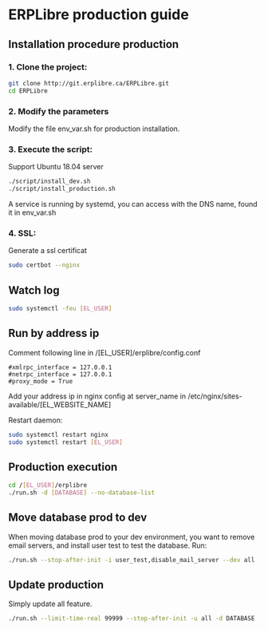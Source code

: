 # ERPLibre production guide

## Installation procedure production

### 1. Clone the project:
```bash
git clone http://git.erplibre.ca/ERPLibre.git
cd ERPLibre
```

### 2. Modify the parameters
Modify the file env_var.sh for production installation.

### 3. Execute the script:
Support Ubuntu 18.04 server
```bash
./script/install_dev.sh
./script/install_production.sh
```
A service is running by systemd, you can access with the DNS name, found it in env_var.sh

### 4. SSL:
Generate a ssl certificat
```bash
sudo certbot --nginx
```

## Watch log
```bash
sudo systemctl -feu [EL_USER]
```

## Run by address ip
Comment following line in /[EL_USER]/erplibre/config.conf
```
#xmlrpc_interface = 127.0.0.1
#netrpc_interface = 127.0.0.1
#proxy_mode = True
```
Add your address ip in nginx config at server_name in /etc/nginx/sites-available/[EL_WEBSITE_NAME]

Restart daemon:
```bash
sudo systemctl restart nginx
sudo systemctl restart [EL_USER]
```

## Production execution
```bash
cd /[EL_USER]/erplibre
./run.sh -d [DATABASE] --no-database-list
```

## Move database prod to dev
When moving database prod to your dev environment, you want to remove email servers, and install user test to test the database.
Run:
```bash
./run.sh --stop-after-init -i user_test,disable_mail_server --dev all -d DATABASE
```

## Update production
Simply update all feature.
```bash
./run.sh --limit-time-real 99999 --stop-after-init -u all -d DATABASE
```
